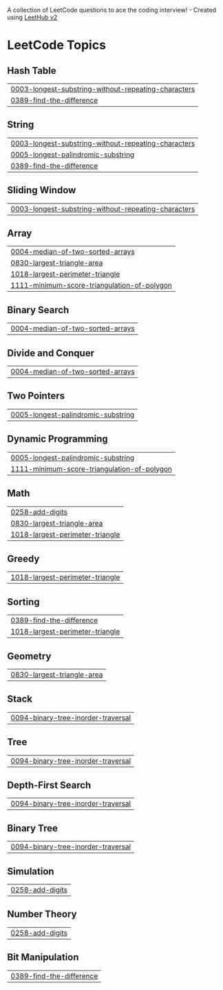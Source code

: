 A collection of LeetCode questions to ace the coding interview! - Created using [LeetHub v2](https://github.com/arunbhardwaj/LeetHub-2.0)
<!---LeetCode Topics Start-->
# LeetCode Topics
## Hash Table
|  |
| ------- |
| [0003-longest-substring-without-repeating-characters](https://github.com/Jack-Press/LeetCode/tree/master/0003-longest-substring-without-repeating-characters) |
| [0389-find-the-difference](https://github.com/Jack-Press/LeetCode/tree/master/0389-find-the-difference) |
## String
|  |
| ------- |
| [0003-longest-substring-without-repeating-characters](https://github.com/Jack-Press/LeetCode/tree/master/0003-longest-substring-without-repeating-characters) |
| [0005-longest-palindromic-substring](https://github.com/Jack-Press/LeetCode/tree/master/0005-longest-palindromic-substring) |
| [0389-find-the-difference](https://github.com/Jack-Press/LeetCode/tree/master/0389-find-the-difference) |
## Sliding Window
|  |
| ------- |
| [0003-longest-substring-without-repeating-characters](https://github.com/Jack-Press/LeetCode/tree/master/0003-longest-substring-without-repeating-characters) |
## Array
|  |
| ------- |
| [0004-median-of-two-sorted-arrays](https://github.com/Jack-Press/LeetCode/tree/master/0004-median-of-two-sorted-arrays) |
| [0830-largest-triangle-area](https://github.com/Jack-Press/LeetCode/tree/master/0830-largest-triangle-area) |
| [1018-largest-perimeter-triangle](https://github.com/Jack-Press/LeetCode/tree/master/1018-largest-perimeter-triangle) |
| [1111-minimum-score-triangulation-of-polygon](https://github.com/Jack-Press/LeetCode/tree/master/1111-minimum-score-triangulation-of-polygon) |
## Binary Search
|  |
| ------- |
| [0004-median-of-two-sorted-arrays](https://github.com/Jack-Press/LeetCode/tree/master/0004-median-of-two-sorted-arrays) |
## Divide and Conquer
|  |
| ------- |
| [0004-median-of-two-sorted-arrays](https://github.com/Jack-Press/LeetCode/tree/master/0004-median-of-two-sorted-arrays) |
## Two Pointers
|  |
| ------- |
| [0005-longest-palindromic-substring](https://github.com/Jack-Press/LeetCode/tree/master/0005-longest-palindromic-substring) |
## Dynamic Programming
|  |
| ------- |
| [0005-longest-palindromic-substring](https://github.com/Jack-Press/LeetCode/tree/master/0005-longest-palindromic-substring) |
| [1111-minimum-score-triangulation-of-polygon](https://github.com/Jack-Press/LeetCode/tree/master/1111-minimum-score-triangulation-of-polygon) |
## Math
|  |
| ------- |
| [0258-add-digits](https://github.com/Jack-Press/LeetCode/tree/master/0258-add-digits) |
| [0830-largest-triangle-area](https://github.com/Jack-Press/LeetCode/tree/master/0830-largest-triangle-area) |
| [1018-largest-perimeter-triangle](https://github.com/Jack-Press/LeetCode/tree/master/1018-largest-perimeter-triangle) |
## Greedy
|  |
| ------- |
| [1018-largest-perimeter-triangle](https://github.com/Jack-Press/LeetCode/tree/master/1018-largest-perimeter-triangle) |
## Sorting
|  |
| ------- |
| [0389-find-the-difference](https://github.com/Jack-Press/LeetCode/tree/master/0389-find-the-difference) |
| [1018-largest-perimeter-triangle](https://github.com/Jack-Press/LeetCode/tree/master/1018-largest-perimeter-triangle) |
## Geometry
|  |
| ------- |
| [0830-largest-triangle-area](https://github.com/Jack-Press/LeetCode/tree/master/0830-largest-triangle-area) |
## Stack
|  |
| ------- |
| [0094-binary-tree-inorder-traversal](https://github.com/Jack-Press/LeetCode/tree/master/0094-binary-tree-inorder-traversal) |
## Tree
|  |
| ------- |
| [0094-binary-tree-inorder-traversal](https://github.com/Jack-Press/LeetCode/tree/master/0094-binary-tree-inorder-traversal) |
## Depth-First Search
|  |
| ------- |
| [0094-binary-tree-inorder-traversal](https://github.com/Jack-Press/LeetCode/tree/master/0094-binary-tree-inorder-traversal) |
## Binary Tree
|  |
| ------- |
| [0094-binary-tree-inorder-traversal](https://github.com/Jack-Press/LeetCode/tree/master/0094-binary-tree-inorder-traversal) |
## Simulation
|  |
| ------- |
| [0258-add-digits](https://github.com/Jack-Press/LeetCode/tree/master/0258-add-digits) |
## Number Theory
|  |
| ------- |
| [0258-add-digits](https://github.com/Jack-Press/LeetCode/tree/master/0258-add-digits) |
## Bit Manipulation
|  |
| ------- |
| [0389-find-the-difference](https://github.com/Jack-Press/LeetCode/tree/master/0389-find-the-difference) |
<!---LeetCode Topics End-->